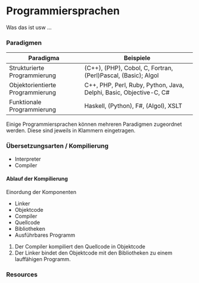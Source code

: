 # Programmiersprachen

Was das ist usw ...

### Paradigmen

Paradigma | Beispiele
--- | ---
Strukturierte Programmierung | (C++), (PHP), Cobol, C, Fortran, (Perl)Pascal, (Basic); Algol
Objektorientierte Programmierung | C++, PHP, Perl, Ruby, Python, Java, Delphi, Basic, Objective-C, C#
Funktionale Programmierung | Haskell, (Python), F#, (Algol), XSLT

Einige Programmiersprachen können mehreren Paradigmen zugeordnet werden. Diese sind 
jeweils in Klammern eingetragen. 

### Übersetzungsarten / Kompilierung

* Interpreter
* Compiler

#### Ablauf der Kompilierung

Einordung der Komponenten
* Linker
* Objektcode
* Compiler
* Quellcode
* Bibliotheken
* Ausführbares Programm

1. Der Compiler kompiliert den Quellcode in Objektcode
2. Der Linker bindet den Objektcode mit den Bibliotheken zu einem lauffähigen Programm.
 

### Resources

